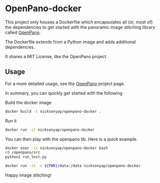 OpenPano-docker
===============

This project only houses a Dockerfile which encapsulates all (or, most of) the dependencies to get started with the panoramic image stitching library called [OpenPano](https://github.com/ppwwyyxx/OpenPano).

The Dockerfile extends from a Python image and adds additional dependencies.

It shares a MIT License, like the OpenPano project.

## Usage
For a more detailed usage, see the [OpenPano](https://github.com/ppwwyyxx/OpenPano) project page.

In summary, you can quickly get started with the following

Build the docker image
```bash
docker build -t nicksonyap/openpano-docker .
```

Run it
```bash
docker run -it nicksonyap/openpano-docker
```

You can then play with the openpano lib. Here is a quick example.
```bash
docker exec -it nicksonyap/openpano-docker bash
cd /openpano/src
python2 run_test.py
``` 

```bash
docker run -it -v ${PWD}/data:/data nicksonyap/openpano-docker
```
Happy image stitching!
